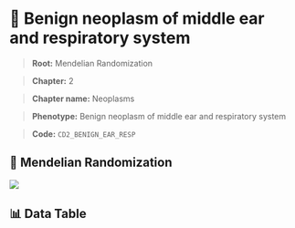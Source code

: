 # 🧪 Benign neoplasm of middle ear and respiratory system

> **Root:** Mendelian Randomization

> **Chapter:** 2  

> **Chapter name:** Neoplasms

> **Phenotype:** Benign neoplasm of middle ear and respiratory system  

> **Code:** `CD2_BENIGN_EAR_RESP`

## 🧬 Mendelian Randomization  

<img src="/MR/Figures/Forward/CD2_BENIGN_EAR_RESP.png"/>

## 📊 Data Table

<CsvTableMRF src="/MR_Data/Forward/CD2_BENIGN_EAR_RESP.csv"/>

